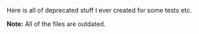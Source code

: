 Here is all of deprecated stuff I ever created for some tests etc.

**Note:** All of the files are outdated.